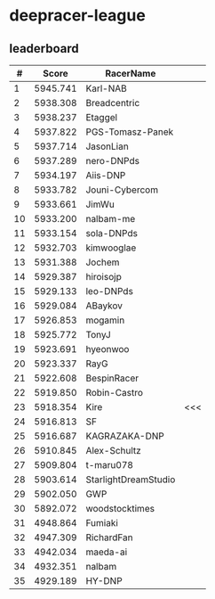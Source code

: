 # deepracer-league

## leaderboard

<!-- leaderboard -->
| # | Score | RacerName |   |
| - | ----- | --------- | - |
| 1 | 5945.741 | Karl-NAB | |
| 2 | 5938.308 | Breadcentric | |
| 3 | 5938.237 | Etaggel | |
| 4 | 5937.822 | PGS-Tomasz-Panek | |
| 5 | 5937.714 | JasonLian | |
| 6 | 5937.289 | nero-DNPds | |
| 7 | 5934.197 | Aiis-DNP | |
| 8 | 5933.782 | Jouni-Cybercom | |
| 9 | 5933.661 | JimWu | |
| 10 | 5933.200 | nalbam-me | |
| 11 | 5933.154 | sola-DNPds | |
| 12 | 5932.703 | kimwooglae | |
| 13 | 5931.388 | Jochem | |
| 14 | 5929.387 | hiroisojp | |
| 15 | 5929.133 | leo-DNPds | |
| 16 | 5929.084 | ABaykov | |
| 17 | 5926.853 | mogamin | |
| 18 | 5925.772 | TonyJ | |
| 19 | 5923.691 | hyeonwoo | |
| 20 | 5923.337 | RayG | |
| 21 | 5922.608 | BespinRacer | |
| 22 | 5919.850 | Robin-Castro | |
| 23 | 5918.354 | Kire | <<< |
| 24 | 5916.813 | SF | |
| 25 | 5916.687 | KAGRAZAKA-DNP | |
| 26 | 5910.845 | Alex-Schultz | |
| 27 | 5909.804 | t-maru078 | |
| 28 | 5903.614 | StarlightDreamStudio | |
| 29 | 5902.050 | GWP | |
| 30 | 5892.072 | woodstocktimes | |
| 31 | 4948.864 | Fumiaki | |
| 32 | 4947.309 | RichardFan | |
| 33 | 4942.034 | maeda-ai | |
| 34 | 4932.351 | nalbam | |
| 35 | 4929.189 | HY-DNP | |
